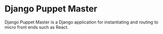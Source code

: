 # Django Puppet Master

Django Puppet Master is a Django application for instantiating and routing to micro front ends such as React.

